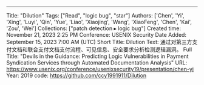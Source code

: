 ---
Title: "Dilution"
Tags: ["Read", "logic bug", "star"]
Authors: ['Chen', 'Yi', 'Xing', 'Luyi', 'Qin', 'Yue', 'Liao', 'Xiaojing', 'Wang', 'XiaoFeng', 'Chen', 'Kai', 'Zou', 'Wei']
Collections: ["patch detection ▸ logic bug"]
Created time: November 21, 2023 2:25 PM
Conference: USENIX Security
Date Added: September 15, 2023 7:00 AM (UTC)
Short Title: Dilution
Text: 通过对第三方支付文档和联合支付文档支付流程、可见信息、安全要求分析检测逻辑漏洞。
Full Title: "Devils in the Guidance: Predicting Logic Vulnerabilities in Payment Syndication Services through Automated Documentation Analysis"
URL: https://www.usenix.org/conference/usenixsecurity19/presentation/chen-yi
Year: 2019
code: https://github.com/ccy1991911/Dilution
